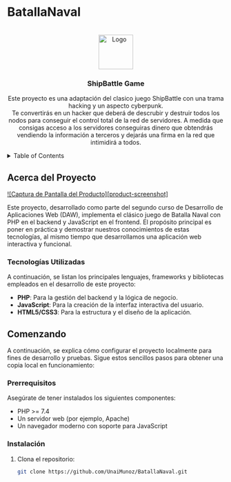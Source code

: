 # BatallaNaval



<!-- PROJECT LOGO -->
<br />
<div align="center">
  <a href="https://github.com/othneildrew/Best-README-Template">
    <img src="images/logo.png" alt="Logo" width="80" height="80">
  </a>

  <h3 align="center">ShipBattle Game</h3>

  <p align="center">
    Este proyecto es una adaptación del clasico juego ShipBattle con una trama hacking y un aspecto cyberpunk.
    <br>
    Te convertirás en un hacker que deberá de descrubir y destruir todos los nodos para conseguir el control total de la red de servidores.
    A medida que consigas acceso a los servidores conseguiras dinero que obtendrás vendiendo la información a terceros y dejarás una firma en la red que intimidirá a todos.
</div>



<!-- TABLE OF CONTENTS -->
<details>
  <summary>Table of Contents</summary>
  <ol>
    <li>
      <a href="#about-the-project">About The Project</a>
      <ul>
        <li><a href="#built-with">Built With</a></li>
      </ul>
    </li>
    <li>
      <a href="#getting-started">Getting Started</a>
      <ul>
        <li><a href="#prerequisites">Prerequisites</a></li>
        <li><a href="#installation">Installation</a></li>
      </ul>
    </li>
    <li><a href="#usage">Usage</a></li>
    <li><a href="#roadmap">Roadmap</a></li>
    <li><a href="#contributing">Contributing</a></li>
    <li><a href="#license">License</a></li>
    <li><a href="#contact">Contact</a></li>
    <li><a href="#acknowledgments">Acknowledgments</a></li>
  </ol>
</details>



<!-- ABOUT THE PROJECT -->
## Acerca del Proyecto

[![Captura de Pantalla del Producto][product-screenshot]](https://example.com)

Este proyecto, desarrollado como parte del segundo curso de Desarrollo de Aplicaciones Web (DAW), implementa el clásico juego de Batalla Naval con PHP en el backend y JavaScript en el frontend. El propósito principal es poner en práctica y demostrar nuestros conocimientos de estas tecnologías, al mismo tiempo que desarrollamos una aplicación web interactiva y funcional.

### Tecnologías Utilizadas

A continuación, se listan los principales lenguajes, frameworks y bibliotecas empleados en el desarrollo de este proyecto:

* **PHP**: Para la gestión del backend y la lógica de negocio.
* **JavaScript**: Para la creación de la interfaz interactiva del usuario.
* **HTML5/CSS3**: Para la estructura y el diseño de la aplicación.


<!-- GETTING STARTED -->
## Comenzando

A continuación, se explica cómo configurar el proyecto localmente para fines de desarrollo y pruebas. Sigue estos sencillos pasos para obtener una copia local en funcionamiento:

### Prerrequisitos

Asegúrate de tener instalados los siguientes componentes:

* PHP >= 7.4
* Un servidor web (por ejemplo, Apache)
* Un navegador moderno con soporte para JavaScript

### Instalación

1. Clona el repositorio:

   ```sh
   git clone https://github.com/UnaiMunoz/BatallaNaval.git











